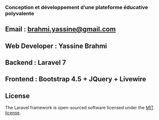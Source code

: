 ### Conception et développement d’une plateforme éducative polyvalente
## Email : brahmi.yassine@gmail.com
## Web Developer : Yassine Brahmi
## Backend : Laravel 7
## Frontend : Bootstrap 4.5 + JQuery + Livewire

## License

The Laravel framework is open-sourced software licensed under the [MIT license](https://opensource.org/licenses/MIT).
 
